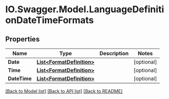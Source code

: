 # IO.Swagger.Model.LanguageDefinitionDateTimeFormats
## Properties

Name | Type | Description | Notes
------------ | ------------- | ------------- | -------------
**Date** | [**List&lt;FormatDefinition&gt;**](FormatDefinition.md) |  | [optional] 
**Time** | [**List&lt;FormatDefinition&gt;**](FormatDefinition.md) |  | [optional] 
**DateTime** | [**List&lt;FormatDefinition&gt;**](FormatDefinition.md) |  | [optional] 

[[Back to Model list]](../README.md#documentation-for-models) [[Back to API list]](../README.md#documentation-for-api-endpoints) [[Back to README]](../README.md)

